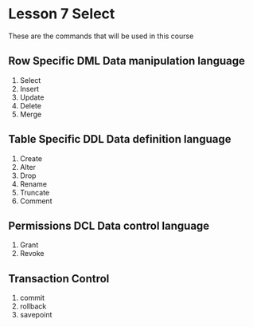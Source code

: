 # Lesson 7 Select

These are the commands that will be used in this course

## Row Specific DML Data manipulation language

1. Select
2. Insert
3. Update
4. Delete
5. Merge

## Table Specific DDL Data definition language

1. Create
2. Alter
3. Drop
4. Rename
5. Truncate
6. Comment

## Permissions DCL Data control language

1. Grant
2. Revoke

## Transaction Control

1. commit
2. rollback
3. savepoint
